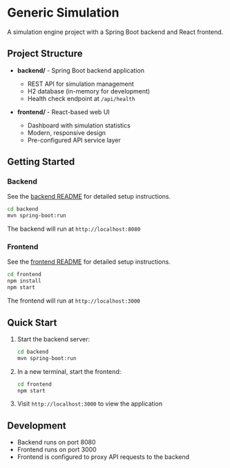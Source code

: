 # Generic Simulation

A simulation engine project with a Spring Boot backend and React frontend.

## Project Structure

- **backend/** - Spring Boot backend application
  - REST API for simulation management
  - H2 database (in-memory for development)
  - Health check endpoint at `/api/health`

- **frontend/** - React-based web UI
  - Dashboard with simulation statistics
  - Modern, responsive design
  - Pre-configured API service layer

## Getting Started

### Backend

See the [backend README](backend/README.md) for detailed setup instructions.

```bash
cd backend
mvn spring-boot:run
```

The backend will run at `http://localhost:8080`

### Frontend

See the [frontend README](frontend/README.md) for detailed setup instructions.

```bash
cd frontend
npm install
npm start
```

The frontend will run at `http://localhost:3000`

## Quick Start

1. Start the backend server:
   ```bash
   cd backend
   mvn spring-boot:run
   ```

2. In a new terminal, start the frontend:
   ```bash
   cd frontend
   npm start
   ```

3. Visit `http://localhost:3000` to view the application

## Development

- Backend runs on port 8080
- Frontend runs on port 3000
- Frontend is configured to proxy API requests to the backend